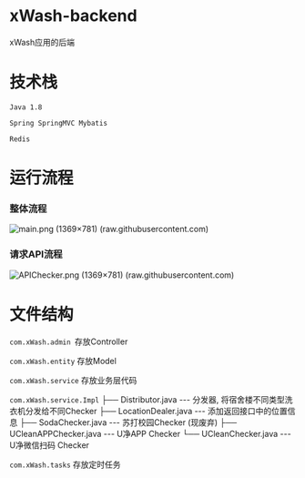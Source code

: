 # xWash-backend
xWash应用的后端

# 技术栈

`Java 1.8`

`Spring SpringMVC Mybatis`

`Redis`

# 运行流程

### 整体流程

![main.png (1369×781) (raw.githubusercontent.com)](https://raw.githubusercontent.com/wulnm/img/master/main.png)

### 请求API流程

![APIChecker.png (1369×781) (raw.githubusercontent.com)](https://raw.githubusercontent.com/wulnm/img/master/APIChecker.png)

# 文件结构

`com.xWash.admin `存放Controller

`com.xWash.entity` 存放Model

`com.xWash.service` 存放业务层代码

`com.xWash.service.Impl`
	├── Distributor.java   ---  分发器, 将宿舍楼不同类型洗衣机分发给不同Checker
	├── LocationDealer.java   ---  添加返回接口中的位置信息
	├── SodaChecker.java   ---  苏打校园Checker (现废弃)
	├── UCleanAPPChecker.java   ---  U净APP Checker
	└── UCleanChecker.java   ---  U净微信扫码 Checker

`com.xWash.tasks` 存放定时任务

